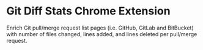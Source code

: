 # Git Diff Stats Chrome Extension

Enrich Git pull/merge request list pages (i.e. GitHub, GitLab and BitBucket) with number of files changed, lines added, and lines deleted per pull/merge request.
